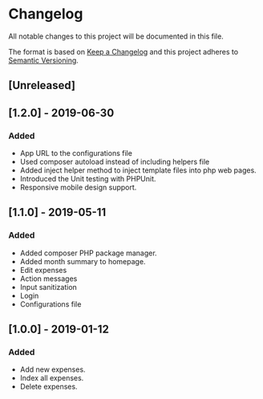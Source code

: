 # Changelog
All notable changes to this project will be documented in this file.

The format is based on [Keep a Changelog](http://keepachangelog.com/en/1.0.0/)
and this project adheres to [Semantic Versioning](http://semver.org/spec/v2.0.0.html).

## [Unreleased]

## [1.2.0] - 2019-06-30
### Added
- App URL to the configurations file
- Used composer autoload instead of including helpers file
- Added inject helper method to inject template files into php web pages.
- Introduced the Unit testing with PHPUnit.
- Responsive mobile design support.

## [1.1.0] - 2019-05-11
### Added
- Added composer PHP package manager.
- Added month summary to homepage.
- Edit expenses
- Action messages
- Input sanitization
- Login
- Configurations file

## [1.0.0] - 2019-01-12
### Added
- Add new expenses.
- Index all expenses.
- Delete expenses.
